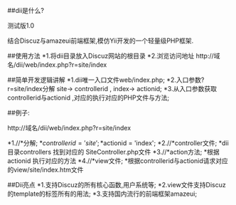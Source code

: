##dii是什么?

测试版1.0

结合Discuz与amazeui前端框架,模仿Yii开发的一个轻量级PHP框架.

##使用方法
*1.将dii目录放入Discuz网站的根目录
*2.浏览访问地址  http://域名/dii/web/index.php?r=site/index

##简单开发逻辑讲解
*1.dii唯一入口文件web/index.php;
*2.入口参数?r=site/index分解 site-> controllerid , index-> actionid;
*3.从入口参数获取 controllerid与actionid ,对应的执行对应的PHP文件与方法;

##例子:

http://域名/dii/web/index.php?r=site/index

*1.//*分解;
  *$controllerid = 'site';
  *$actionid = 'index';
*2.//*controller文件;
  *dii目录controllers 找到对应的 SiteController.php文件
*3.//*action方法;
  *根据actionid 执行对应的方法
*4.//*view文件;
  *根据controllerid与actionid请求对应的view/site/index.htm文件
  
##Dii亮点 
*1.支持Discuz的所有核心函数,用户系统等;
*2.view文件支持Discuz的template的标签所有的用法;
*3.支持国内流行的前端框架amazeui;